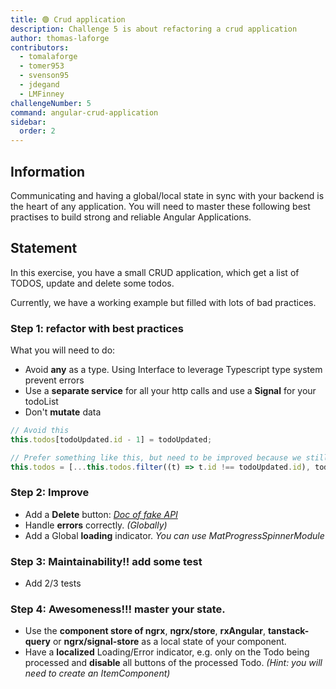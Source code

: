 ```yaml
---
title: 🟢 Crud application
description: Challenge 5 is about refactoring a crud application
author: thomas-laforge
contributors:
  - tomalaforge
  - tomer953
  - svenson95
  - jdegand
  - LMFinney
challengeNumber: 5
command: angular-crud-application
sidebar:
  order: 2
---
```


## Information

Communicating and having a global/local state in sync with your backend is the heart of any application. You will need to master these following best practises to build strong and reliable Angular Applications.

## Statement

In this exercise, you have a small CRUD application, which get a list of TODOS, update and delete some todos.

Currently, we have a working example but filled with lots of bad practices.

### Step 1: refactor with best practices

What you will need to do:

- Avoid **any** as a type. Using Interface to leverage Typescript type system prevent errors
- Use a **separate service** for all your http calls and use a **Signal** for your todoList
- Don't **mutate** data

```typescript
// Avoid this
this.todos[todoUpdated.id - 1] = todoUpdated;

// Prefer something like this, but need to be improved because we still want the same order
this.todos = [...this.todos.filter((t) => t.id !== todoUpdated.id), todoUpdated];
```

### Step 2: Improve

- Add a **Delete** button: _<a href="https://jsonplaceholder.typicode.com/" target="_blank">Doc of fake API</a>_
- Handle **errors** correctly. _(Globally)_
- Add a Global **loading** indicator. _You can use MatProgressSpinnerModule_

### Step 3: Maintainability!! add some test

- Add 2/3 tests

### Step 4: Awesomeness!!! master your state.

- Use the **component store of ngrx**, **ngrx/store**, **rxAngular**, **tanstack-query** or **ngrx/signal-store** as a local state of your component.
- Have a **localized** Loading/Error indicator, e.g. only on the Todo being processed and **disable** all buttons of the processed Todo. _(Hint: you will need to create an ItemComponent)_
